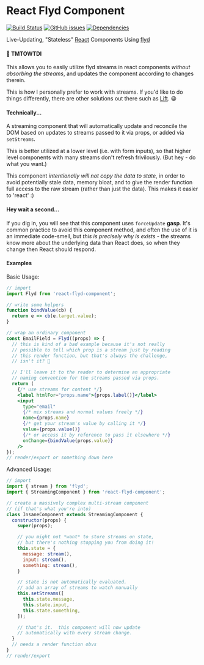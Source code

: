 # React Flyd Component

[![Build Status](https://travis-ci.org/sdougbrown/react-flyd-component.svg?branch=master)](https://travis-ci.org/sdougbrown/react-flyd-component)
[![GitHub issues](https://img.shields.io/github/issues/sdougbrown/react-flyd-component.svg)](https://github.com/sdougbrown/react-flyd-component/issues)
[![Dependencies](https://img.shields.io/david/sdougbrown/react-flyd-component.svg?style=flat)](https://david-dm.org/sdougbrown/react-flyd-component)

Live-Updating, "Stateless" [React](http://facebook.github.io/react/) Components Using [flyd](https://github.com/paldepind/flyd)

#### 👏 TMTOWTDI

This allows you to easily utilize flyd streams in react components *without absorbing the streams*, and updates the component according to changes therein.

This is how I personally prefer to work with streams.  If you'd like to do things differently, there are other solutions out there such as [Lift](flyd-lift-react). 😀

#### Technically...

A streaming component that will automatically update and reconcile the DOM based on updates to streams passed to it via props, or added via `setStreams`.

This is better utilized at a lower level (i.e. with form inputs), so that higher level components with many streams don't refresh frivilously. (But hey - do what you want.)

This component *intentionally will not copy the data to state*, in order to avoid potentially stale data, memory bloat, and to give the render function full access to the raw stream (rather than just the data).  This makes it easier to 'react' :)

#### Hey wait a second...

If you dig in, you will see that this component uses `forceUpdate` **gasp**.  It's common practice to avoid this component method, and often the use of it is an immediate code-smell, but *this is precisely why is exists* - the streams know more about the underlying data than React does, so when they change then React should respond.

#### Examples

Basic Usage:
```jsx
// import
import Flyd from 'react-flyd-component';

// write some helpers
function bindValue(cb) {
  return e => cb(e.target.value);
}

// wrap an ordinary component
const EmailField = Flyd((props) => {
  // this is kind of a bad example because it's not really
  // possible to tell which prop is a stream just by reading
  // this render function, but that's always the challenge,
  // isn't it? 😬

  // I'll leave it to the reader to determine an appropriate
  // naming convention for the streams passed via props.
  return (
    {/* use streams for content */}
    <label htmlFor="props.name">{props.label()}</label>
    <input
      type="email"
      {/* mix streams and normal values freely */}
      name={props.name}
      {/* get your stream's value by calling it */}
      value={props.value()}
      {/* or access it by reference to pass it elsewhere */}
      onChange={bindValue(props.value)}
    />
});
// render/export or something down here
```

Advanced Usage:
```jsx
// import
import { stream } from 'flyd';
import { StreamingComponent } from 'react-flyd-component';

// create a massively complex multi-stream component
// (if that's what you're into)
class InsaneComponent extends StreamingComponent {
  constructor(props) {
    super(props);

    // you might not *want* to store streams on state,
    // but there's nothing stopping you from doing it!
    this.state = {
      message: stream(),
      input: stream(),
      something: stream(),
    }

    // state is not automatically evaluated.
    // add an array of streams to watch manually
    this.setStreams([
      this.state.message,
      this.state.input,
      this.state.something,
    ]);

    // that's it.  this component will now update
    // automatically with every stream change.
  }
  // needs a render function obvs
}
// render/export
```
